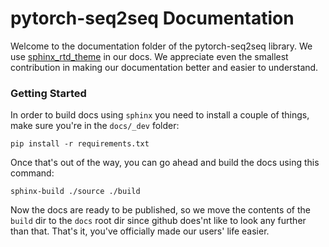 # pytorch-seq2seq Documentation

Welcome to the documentation folder of the pytorch-seq2seq library. We use [sphinx_rtd_theme](https://github.com/rtfd/sphinx_rtd_theme) in our docs. We appreciate even the smallest contribution in making our documentation better and easier to understand.

### Getting Started 

In order to build docs using `sphinx` you need to install a couple of things, make sure you're in the `docs/_dev` folder:

```
pip install -r requirements.txt
```

Once that's out of the way, you can go ahead and build the docs using this command:

```
sphinx-build ./source ./build
```

Now the docs are ready to be published, so we move the contents of the `build` dir to the `docs` root dir since github does'nt like to look any further than that. That's it, you've officially made our users' life easier.